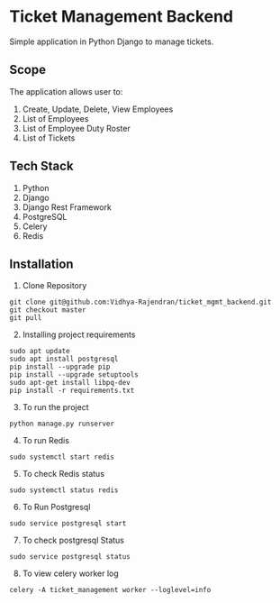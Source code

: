 # Ticket Management Backend
 
Simple application in Python Django to manage tickets.


## Scope
The application allows user to:
1. Create, Update, Delete, View Employees
2. List of Employees
3. List of Employee Duty Roster
4. List of Tickets


## Tech Stack
1. Python
2. Django
3. Django Rest Framework
4. PostgreSQL
5. Celery
6. Redis


## Installation
1. Clone Repository
```
git clone git@github.com:Vidhya-Rajendran/ticket_mgmt_backend.git
git checkout master
git pull
```
2. Installing project requirements
```
sudo apt update
sudo apt install postgresql
pip install --upgrade pip
pip install --upgrade setuptools
sudo apt-get install libpq-dev
pip install -r requirements.txt
```
3. To run the project
```
python manage.py runserver
```
4. To run Redis
```
sudo systemctl start redis
```
5. To check Redis status
```
sudo systemctl status redis
```
6. To Run Postgresql
```
sudo service postgresql start
```
7. To check postgresql Status
```
sudo service postgresql status
```
8. To view celery worker log
```
celery -A ticket_management worker --loglevel=info
```
